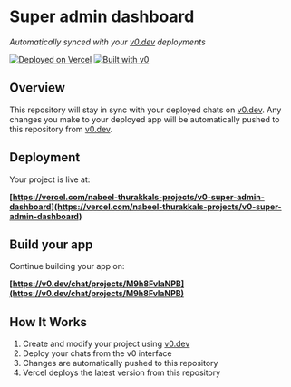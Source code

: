 # Super admin dashboard

*Automatically synced with your [v0.dev](https://v0.dev) deployments*

[![Deployed on Vercel](https://img.shields.io/badge/Deployed%20on-Vercel-black?style=for-the-badge&logo=vercel)](https://vercel.com/nabeel-thurakkals-projects/v0-super-admin-dashboard)
[![Built with v0](https://img.shields.io/badge/Built%20with-v0.dev-black?style=for-the-badge)](https://v0.dev/chat/projects/M9h8FvlaNPB)

## Overview

This repository will stay in sync with your deployed chats on [v0.dev](https://v0.dev).
Any changes you make to your deployed app will be automatically pushed to this repository from [v0.dev](https://v0.dev).

## Deployment

Your project is live at:

**[https://vercel.com/nabeel-thurakkals-projects/v0-super-admin-dashboard](https://vercel.com/nabeel-thurakkals-projects/v0-super-admin-dashboard)**

## Build your app

Continue building your app on:

**[https://v0.dev/chat/projects/M9h8FvlaNPB](https://v0.dev/chat/projects/M9h8FvlaNPB)**

## How It Works

1. Create and modify your project using [v0.dev](https://v0.dev)
2. Deploy your chats from the v0 interface
3. Changes are automatically pushed to this repository
4. Vercel deploys the latest version from this repository
